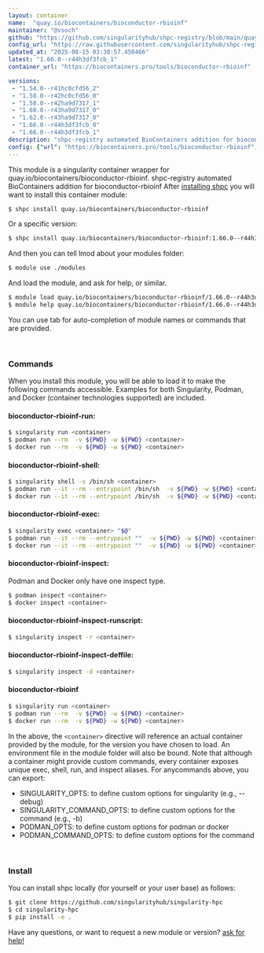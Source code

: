 ```yaml
---
layout: container
name:  "quay.io/biocontainers/bioconductor-rbioinf"
maintainer: "@vsoch"
github: "https://github.com/singularityhub/shpc-registry/blob/main/quay.io/biocontainers/bioconductor-rbioinf/container.yaml"
config_url: "https://raw.githubusercontent.com/singularityhub/shpc-registry/main/quay.io/biocontainers/bioconductor-rbioinf/container.yaml"
updated_at: "2025-08-15 03:30:57.450466"
latest: "1.66.0--r44h3df3fcb_1"
container_url: "https://biocontainers.pro/tools/bioconductor-rbioinf"

versions:
 - "1.54.0--r41hc0cfd56_2"
 - "1.58.0--r42hc0cfd56_0"
 - "1.58.0--r42ha9d7317_1"
 - "1.60.0--r43ha9d7317_0"
 - "1.62.0--r43ha9d7317_0"
 - "1.66.0--r44h3df3fcb_0"
 - "1.66.0--r44h3df3fcb_1"
description: "shpc-registry automated BioContainers addition for bioconductor-rbioinf"
config: {"url": "https://biocontainers.pro/tools/bioconductor-rbioinf", "maintainer": "@vsoch", "description": "shpc-registry automated BioContainers addition for bioconductor-rbioinf", "latest": {"1.66.0--r44h3df3fcb_1": "sha256:0e4b89d4ba57f0ade857292f1a6caec908741fb9c025c71d60d9733fe308be05"}, "tags": {"1.54.0--r41hc0cfd56_2": "sha256:631191850d3edd75f715a58c0a8e4eed3adaf293e362095a76d08839ba16bab2", "1.58.0--r42hc0cfd56_0": "sha256:12534567c0aa0dcfbc3d7e89572dbe0ae21ec91fb139d7678e71f7b6317bfc72", "1.58.0--r42ha9d7317_1": "sha256:8209760fa1ecd0035fa3817102418c0436c53d07e9b452398684144de02d6727", "1.60.0--r43ha9d7317_0": "sha256:86a1fa90c8d477f81545979c65c2d20cdb02926be3be6d6de8a8d09e3f94ed1a", "1.62.0--r43ha9d7317_0": "sha256:dfb93e6be840e66545895b700289a5a15e1db31465738c1996fd8efbd9524cbe", "1.66.0--r44h3df3fcb_0": "sha256:3f959f6a54e56b867258bb55d0ca08b713674835a1ebbfcd7309b90e72cf9894", "1.66.0--r44h3df3fcb_1": "sha256:0e4b89d4ba57f0ade857292f1a6caec908741fb9c025c71d60d9733fe308be05"}, "docker": "quay.io/biocontainers/bioconductor-rbioinf"}
---
```


This module is a singularity container wrapper for quay.io/biocontainers/bioconductor-rbioinf.
shpc-registry automated BioContainers addition for bioconductor-rbioinf
After [installing shpc](#install) you will want to install this container module:


```bash
$ shpc install quay.io/biocontainers/bioconductor-rbioinf
```

Or a specific version:

```bash
$ shpc install quay.io/biocontainers/bioconductor-rbioinf:1.66.0--r44h3df3fcb_1
```

And then you can tell lmod about your modules folder:

```bash
$ module use ./modules
```

And load the module, and ask for help, or similar.

```bash
$ module load quay.io/biocontainers/bioconductor-rbioinf/1.66.0--r44h3df3fcb_1
$ module help quay.io/biocontainers/bioconductor-rbioinf/1.66.0--r44h3df3fcb_1
```

You can use tab for auto-completion of module names or commands that are provided.

<br>

### Commands

When you install this module, you will be able to load it to make the following commands accessible.
Examples for both Singularity, Podman, and Docker (container technologies supported) are included.

#### bioconductor-rbioinf-run:

```bash
$ singularity run <container>
$ podman run --rm  -v ${PWD} -w ${PWD} <container>
$ docker run --rm  -v ${PWD} -w ${PWD} <container>
```

#### bioconductor-rbioinf-shell:

```bash
$ singularity shell -s /bin/sh <container>
$ podman run --it --rm --entrypoint /bin/sh  -v ${PWD} -w ${PWD} <container>
$ docker run --it --rm --entrypoint /bin/sh  -v ${PWD} -w ${PWD} <container>
```

#### bioconductor-rbioinf-exec:

```bash
$ singularity exec <container> "$@"
$ podman run --it --rm --entrypoint ""  -v ${PWD} -w ${PWD} <container> "$@"
$ docker run --it --rm --entrypoint ""  -v ${PWD} -w ${PWD} <container> "$@"
```

#### bioconductor-rbioinf-inspect:

Podman and Docker only have one inspect type.

```bash
$ podman inspect <container>
$ docker inspect <container>
```

#### bioconductor-rbioinf-inspect-runscript:

```bash
$ singularity inspect -r <container>
```

#### bioconductor-rbioinf-inspect-deffile:

```bash
$ singularity inspect -d <container>
```



#### bioconductor-rbioinf

```bash
$ singularity run <container>
$ podman run --rm  -v ${PWD} -w ${PWD} <container>
$ docker run --rm  -v ${PWD} -w ${PWD} <container>
```


In the above, the `<container>` directive will reference an actual container provided
by the module, for the version you have chosen to load. An environment file in the
module folder will also be bound. Note that although a container
might provide custom commands, every container exposes unique exec, shell, run, and
inspect aliases. For anycommands above, you can export:

 - SINGULARITY_OPTS: to define custom options for singularity (e.g., --debug)
 - SINGULARITY_COMMAND_OPTS: to define custom options for the command (e.g., -b)
 - PODMAN_OPTS: to define custom options for podman or docker
 - PODMAN_COMMAND_OPTS: to define custom options for the command

<br>

### Install

You can install shpc locally (for yourself or your user base) as follows:

```bash
$ git clone https://github.com/singularityhub/singularity-hpc
$ cd singularity-hpc
$ pip install -e .
```

Have any questions, or want to request a new module or version? [ask for help!](https://github.com/singularityhub/singularity-hpc/issues)